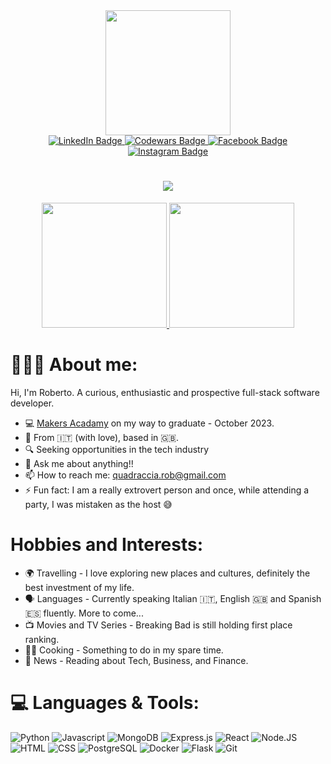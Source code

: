 
<div id="header" align="center">
  <img src="https://media.giphy.com/media/M9gbBd9nbDrOTu1Mqx/giphy.gif" width="200"/>
<div id="badges">
  <a href="https://www.linkedin.com/in/roberto-quadraccia/">
    <img src="https://img.shields.io/badge/LinkedIn-0077B5?style=for-the-badge&logo=linkedin&logoColor=white" alt="LinkedIn Badge"/>
  </a>
  <a href="https://www.codewars.com/users/Super_robbin">
    <img src="https://img.shields.io/badge/Codewars-B1361E?style=for-the-badge&logo=codewars&logoColor=white" alt="Codewars Badge"/>
  </a>
  <a href="https://www.facebook.com/roberto.quadraccia.3">
    <img src="https://img.shields.io/badge/Facebook-1877F2?style=for-the-badge&logo=facebook&logoColor=white" alt="Facebook Badge"/>
  </a>
  <a href="https://www.instagram.com/super_robbin/">
    <img src="https://img.shields.io/badge/Instagram-E4405F?style=for-the-badge&logo=instagram&logoColor=white" alt="Instagram Badge"/>
  </a>
</div>
  <img src="https://komarev.com/ghpvc/?username=Super-robbin&style=flat-square&color=blue" alt=""/>
</div>
<h1 align="center">
  <a href="https://git.io/typing-svg">
    <img src="https://readme-typing-svg.herokuapp.com/?lines=Hi+there!+👋;I'm+Roberto....;Nice+to+meet+you!&center=true&size=30">
  </a>
</h1>
<div align="center">
  <a href="http://www.github.com/Super-robbin">
    <img height="200em" src="https://github-readme-stats.vercel.app/api?username=Super-robbin&show_icons=true&theme=dracula&include_all_commits=true"/>
    <img height="200em" src="https://github-readme-stats.vercel.app/api/top-langs/?username=Super-robbin&layout=compact&theme=dracula&langs_count=7"/>
 </a>
</div>

# 🧑🏻‍💻 About me:
Hi, I'm Roberto. A curious, enthusiastic and prospective full-stack software developer.

* 💻 [Makers Acadamy](https://makers.tech/software-developer-career/?utm_source=google&utm_medium=cpc&utm_campaign=RK-Brand-Search&utm_term=makers&utm_campaign=RK_Brand_Search_B2C&utm_source=adwords&utm_medium=ppc&hsa_acc=7172166340&hsa_cam=18923739809&hsa_grp=146296844529&hsa_ad=634895450071&hsa_src=g&hsa_tgt=kwd-10078111&hsa_kw=makers&hsa_mt=b&hsa_net=adwords&hsa_ver=3&gclid=Cj0KCQjw8qmhBhClARIsANAtbodKwHwcUvcq1x8MtIX563KIKjWGwvVtfimfB3VbyvAqbvKSGttCHkYaAlxdEALw_wcB) on my way to graduate - October 2023.
* 📍 From 🇮🇹 (with love), based in 🇬🇧.
* 🔍 Seeking opportunities in the tech industry
* 💬 Ask me about anything!!
* 📫 How to reach me: quadraccia.rob@gmail.com
* ⚡ Fun fact: I am a really extrovert person and once, while attending a party, I was mistaken as the host 😅

# Hobbies and Interests:
* 🌍 Travelling - I love exploring new places and cultures, definitely the best investment of my life.
* 🗣️ Languages - Currently speaking Italian 🇮🇹, English 🇬🇧 and Spanish 🇪🇸 fluently. More to come...
* 📺 Movies and TV Series - Breaking Bad is still holding first place ranking.
* 🧑‍🍳 Cooking - Something to do in my spare time.
* 📰 News - Reading about Tech, Business, and Finance.

# 💻 Languages & Tools:
![Python](https://img.shields.io/badge/Python-3776AB?style=for-the-badge&logo=python&logoColor=white)
![Javascript](https://img.shields.io/badge/JavaScript-F7DF1E?style=for-the-badge&logo=javascript&logoColor=black)
![MongoDB](https://img.shields.io/badge/MongoDB-%234ea94b.svg?style=for-the-badge&logo=mongodb&logoColor=white)
![Express.js](https://img.shields.io/badge/express.js-%23404d59.svg?style=for-the-badge&logo=express&logoColor=%2361DAFB)
![React](https://img.shields.io/badge/React-20232A?style=for-the-badge&logo=react&logoColor=61DAFB)
![Node.JS](https://img.shields.io/badge/Node.js-43853D?style=for-the-badge&logo=node.js&logoColor=white)
![HTML](https://img.shields.io/badge/HTML5-E34F26?style=for-the-badge&logo=html5&logoColor=white)
![CSS](https://img.shields.io/badge/CSS3-1572B6?style=for-the-badge&logo=css3&logoColor=white)
![PostgreSQL](https://img.shields.io/badge/PostgreSQL-316192?style=for-the-badge&logo=postgresql&logoColor=white)
![Docker](https://img.shields.io/badge/Docker-2CA5E0?style=for-the-badge&logo=docker&logoColor=white)
![Flask](https://img.shields.io/badge/Flask-000000?style=for-the-badge&logo=flask&logoColor=white)
![Git](https://img.shields.io/badge/GIT-E44C30?style=for-the-badge&logo=git&logoColor=white)
